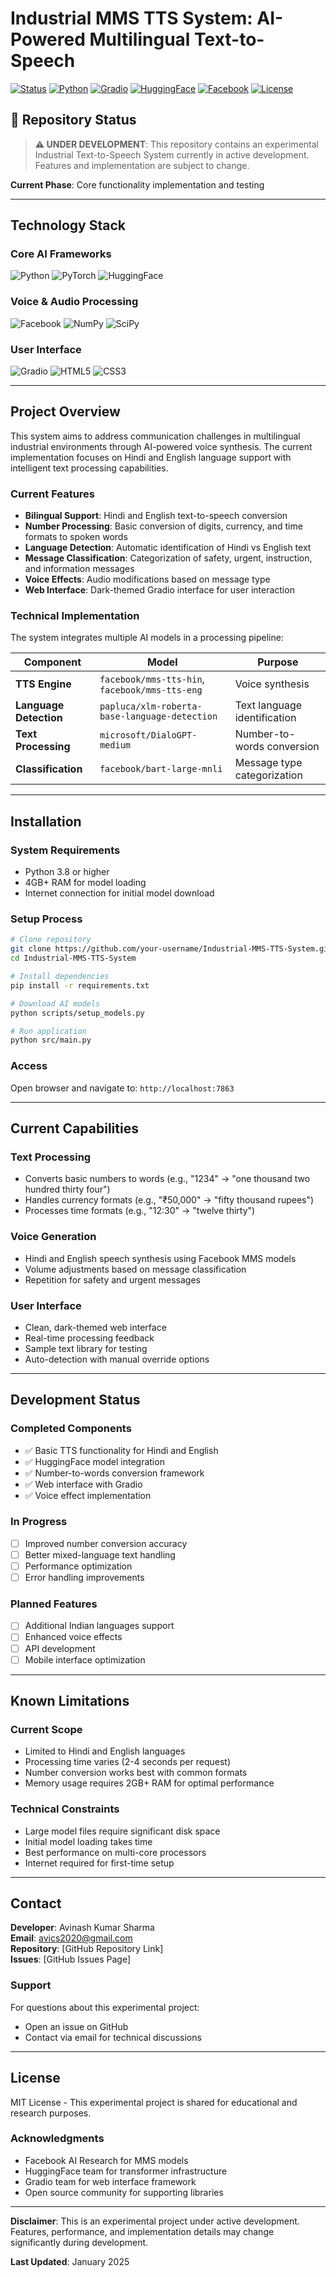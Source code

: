 # Industrial MMS TTS System: AI-Powered Multilingual Text-to-Speech

[![Status](https://img.shields.io/badge/Status-Under%20Development-orange.svg)]()
[![Python](https://img.shields.io/badge/Python-3.8+-blue.svg)](https://www.python.org/)
[![Gradio](https://img.shields.io/badge/Gradio-4.0+-orange.svg)](https://gradio.app/)
[![HuggingFace](https://img.shields.io/badge/🤗-Transformers-yellow.svg)](https://huggingface.co/transformers/)
[![Facebook](https://img.shields.io/badge/Facebook-MMS-blue.svg)](https://github.com/facebookresearch/fairseq/tree/main/examples/mms)
[![License](https://img.shields.io/badge/License-MIT-green.svg)](LICENSE)

## 🚧 Repository Status

> **⚠️ UNDER DEVELOPMENT**: This repository contains an experimental Industrial Text-to-Speech System currently in active development. Features and implementation are subject to change.

**Current Phase**: Core functionality implementation and testing

---

## Technology Stack

### Core AI Frameworks
![Python](https://img.shields.io/badge/Python-3776AB?style=for-the-badge&logo=python&logoColor=white)
![PyTorch](https://img.shields.io/badge/PyTorch-EE4C2C?style=for-the-badge&logo=pytorch&logoColor=white)
![HuggingFace](https://img.shields.io/badge/🤗_Transformers-FFD21E?style=for-the-badge&logo=huggingface&logoColor=black)

### Voice & Audio Processing
![Facebook](https://img.shields.io/badge/Facebook_MMS-1877F2?style=for-the-badge&logo=facebook&logoColor=white)
![NumPy](https://img.shields.io/badge/NumPy-013243?style=for-the-badge&logo=numpy&logoColor=white)
![SciPy](https://img.shields.io/badge/SciPy-8CAAE6?style=for-the-badge&logo=scipy&logoColor=white)

### User Interface
![Gradio](https://img.shields.io/badge/Gradio-FF6B00?style=for-the-badge&logo=gradio&logoColor=white)
![HTML5](https://img.shields.io/badge/HTML5-E34F26?style=for-the-badge&logo=html5&logoColor=white)
![CSS3](https://img.shields.io/badge/CSS3-1572B6?style=for-the-badge&logo=css3&logoColor=white)

---

## Project Overview

This system aims to address communication challenges in multilingual industrial environments through AI-powered voice synthesis. The current implementation focuses on Hindi and English language support with intelligent text processing capabilities.

### Current Features

- **Bilingual Support**: Hindi and English text-to-speech conversion
- **Number Processing**: Basic conversion of digits, currency, and time formats to spoken words
- **Language Detection**: Automatic identification of Hindi vs English text
- **Message Classification**: Categorization of safety, urgent, instruction, and information messages
- **Voice Effects**: Audio modifications based on message type
- **Web Interface**: Dark-themed Gradio interface for user interaction

### Technical Implementation

The system integrates multiple AI models in a processing pipeline:

| Component | Model | Purpose |
|-----------|-------|---------|
| **TTS Engine** | `facebook/mms-tts-hin`, `facebook/mms-tts-eng` | Voice synthesis |
| **Language Detection** | `papluca/xlm-roberta-base-language-detection` | Text language identification |
| **Text Processing** | `microsoft/DialoGPT-medium` | Number-to-words conversion |
| **Classification** | `facebook/bart-large-mnli` | Message type categorization |

---

## Installation

### System Requirements
- Python 3.8 or higher
- 4GB+ RAM for model loading
- Internet connection for initial model download

### Setup Process
```bash
# Clone repository
git clone https://github.com/your-username/Industrial-MMS-TTS-System.git
cd Industrial-MMS-TTS-System

# Install dependencies
pip install -r requirements.txt

# Download AI models
python scripts/setup_models.py

# Run application
python src/main.py
```

### Access
Open browser and navigate to: `http://localhost:7863`

---

## Current Capabilities

### Text Processing
- Converts basic numbers to words (e.g., "1234" → "one thousand two hundred thirty four")
- Handles currency formats (e.g., "₹50,000" → "fifty thousand rupees")
- Processes time formats (e.g., "12:30" → "twelve thirty")

### Voice Generation
- Hindi and English speech synthesis using Facebook MMS models
- Volume adjustments based on message classification
- Repetition for safety and urgent messages

### User Interface
- Clean, dark-themed web interface
- Real-time processing feedback
- Sample text library for testing
- Auto-detection with manual override options

---

## Development Status

### Completed Components
- ✅ Basic TTS functionality for Hindi and English
- ✅ HuggingFace model integration
- ✅ Number-to-words conversion framework
- ✅ Web interface with Gradio
- ✅ Voice effect implementation

### In Progress
- [ ] Improved number conversion accuracy
- [ ] Better mixed-language text handling
- [ ] Performance optimization
- [ ] Error handling improvements

### Planned Features
- [ ] Additional Indian languages support
- [ ] Enhanced voice effects
- [ ] API development
- [ ] Mobile interface optimization

---

## Known Limitations

### Current Scope
- Limited to Hindi and English languages
- Processing time varies (2-4 seconds per request)
- Number conversion works best with common formats
- Memory usage requires 2GB+ RAM for optimal performance

### Technical Constraints
- Large model files require significant disk space
- Initial model loading takes time
- Best performance on multi-core processors
- Internet required for first-time setup

---

## Contact

**Developer**: Avinash Kumar Sharma  
**Email**: avics2020@gmail.com  
**Repository**: [GitHub Repository Link]  
**Issues**: [GitHub Issues Page]

### Support
For questions about this experimental project:
- Open an issue on GitHub
- Contact via email for technical discussions

---

## License

MIT License - This experimental project is shared for educational and research purposes.

### Acknowledgments
- Facebook AI Research for MMS models
- HuggingFace team for transformer infrastructure
- Gradio team for web interface framework
- Open source community for supporting libraries

---

**Disclaimer**: This is an experimental project under active development. Features, performance, and implementation details may change significantly during development.

**Last Updated**: January 2025

